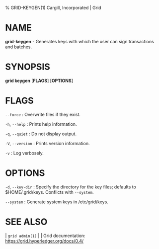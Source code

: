 % GRID-KEYGEN(1) Cargill, Incorporated | Grid

<!--
  Copyright 2021 Cargill Incorporated
  Licensed under Creative Commons Attribution 4.0 International License
  https://creativecommons.org/licenses/by/4.0/
-->

NAME
====

**grid-keygen** - Generates keys with which the user can sign transactions and batches.

SYNOPSIS
========

**grid keygen** \[**FLAGS**\] \[**OPTIONS**\]

FLAGS
=====

`--force`
: Overwrite files if they exist.

`-h`, `--help`
: Prints help information.

`-q`, `--quiet`
: Do not display output.

`-V`, `--version`
: Prints version information.

`-v`
: Log verbosely.

OPTIONS
=======

`-d`, `--key-dir`
: Specify the directory for the key files;
  defaults to $HOME/.grid/keys. Conflicts with `--system`.

`--system`
: Generate system keys in /etc/grid/keys.

SEE ALSO
========
| `grid admin(1)`
|
| Grid documentation: https://grid.hyperledger.org/docs/0.4/
